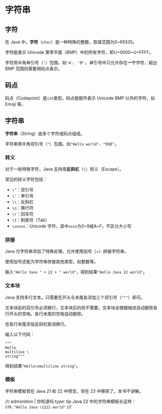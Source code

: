 # 字符串

## 字符

在 Java 中，**字符**（`char`）是一种特殊的整数，取值范围为0~65535。

字符能表示 Unicode 第零平面（BMP）中的所有字符，即U+0000~U+FFFF。

字符用半角单引号（`'`）包围，如`'A'`、`'字'`。单引号中只允许存在**一个**字符，超出 BMP 范围则需要用码点表示。

## 码点

码点（Codepoint）是`int`类型。码点能额外表示 Unicode BMP 以外的字符，如 Emoji 等。

## 字符串

**字符串**（String）由多个字符或码点组成。

字符串用半角双引号（`"`）包围，如`"Hello world"`、`"你好"`。

### 转义

对于一些特殊字符，Java 支持用**反斜杠**（`\`）转义（Escape）。

常见的转义字符包括：

- `\"`：双引号
- `\'`：单引号
- `\\`：反斜杠
- `\n`：换行符
- `\r`：回车符
- `\t`：制表符（Tab）
- `\uxxxx`：Unicode 字符，其中`xxxx`为0~9或A~F，不区分大小写

### 拼接

Java 为字符串添加了特殊处理，允许使用加号（+）拼接字符串。

使用加号还能为字符串拼接其他类型，如整数等。

输入`"Hello Java " + 22 + " world"`，得到结果`"Hello Java 22 world"`。

### 文本块

Java 支持多行文本。只需要在开头与末尾各添加三个双引号（`"""`）即可。

文本块前的双引号必须换行，文本块后的则不需要。文本块会根据缩进自动删除各行开头的空格。各行末尾的空格自动删除。

在各行末尾添加反斜杠取消换行。

输入以下代码：

```
"""
Hello
multiline \
string"""
```

得到结果`"Hello\nmultiline string"`。

### 模板

字符串模板曾在 Java 21 和 22 中预览，但在 23 中移除了。本书不讲解。

/// admonition | 你知道吗
    type: tip
Java 22 中的字符串模板长这样：`STR."Hello Java \{22} world"`
///
